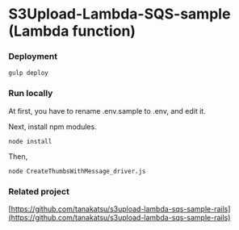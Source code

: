 # S3Upload-Lambda-SQS-sample (Lambda function)

### Deployment

```
gulp deploy
```

### Run locally

At first, you have to rename .env.sample to .env, and edit it.

Next, install npm modules.

```
node install
```

Then,

```
node CreateThumbsWithMessage_driver.js
```

### Related project

[https://github.com/tanakatsu/s3upload-lambda-sqs-sample-rails](https://github.com/tanakatsu/s3upload-lambda-sqs-sample-rails)